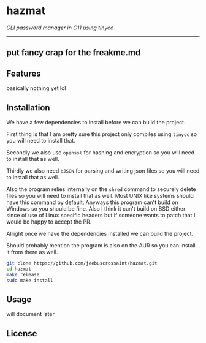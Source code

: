 # hazmat

*CLI password manager in C11 using tinycc*
____________________________________________________

## put fancy crap for the freakme.md

## Features
basically nothing yet lol

## Installation

We have a few dependencies to install before we can build the project.

First thing is that I am pretty sure this project only compiles using `tinycc` so you will need to install that.

Secondly we also use `openssl` for hashing and encryption so you will need to install that as well.

Thirdly we also need `cJSON` for parsing and writing json files so you will need to install that as well.

Also the program relies internally on the `shred` command to securely delete files so you will need to install that as well. Most UNIX like systems should have this command by default. Anyways this program can't build on Windows so you should be fine. Also I think it can't build on BSD either since of use of Linux specific headers but if someone wants to patch that I would be happy to accept the PR.

Alright once we have the dependencies installed we can build the project.

Should probably mention the program is also on the AUR so you can install it from there as well.

```bash
git clone https://github.com/jeebuscrossaint/hazmat.git
cd hazmat
make release
sudo make install
```

## Usage

will document later

## License


